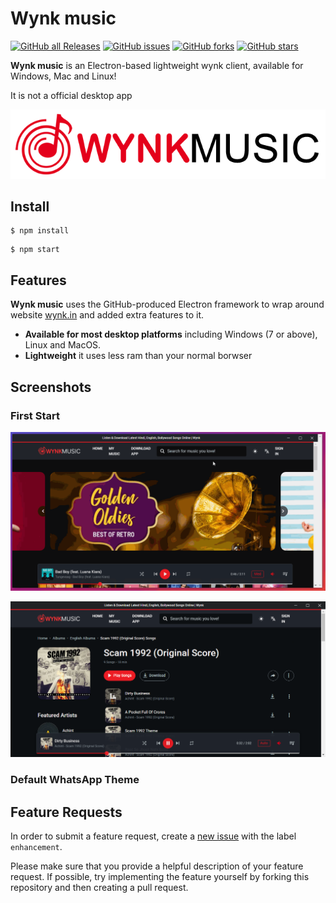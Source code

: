 # Wynk music

[![GitHub all Releases](https://img.shields.io/github/downloads/jothi-prasath/wynk-music/total.svg?logo=github&logoColor=lime&style=for-the-badge)](https://GitHub.com/jothi-prasath/wynk-music/releases/)
[![GitHub issues](https://img.shields.io/github/issues/jothi-prasath/wynk-music?style=for-the-badge)](https://github.com/jothi-prasath/wynk-music/issues)
[![GitHub forks](https://img.shields.io/github/forks/jothi-prasath/wynk-music?style=for-the-badge)](https://github.com/jothi-prasath/wynk-music/network)
[![GitHub stars](https://img.shields.io/github/stars/jothi-prasath/wynk-music?style=for-the-badge)](https://github.com/jothi-prasath/wynk-music/stargazers)


**Wynk music** is an Electron-based lightweight wynk client, available for Windows, Mac and Linux!

   It is not a official desktop app

![Wynk Banner](./img/banner.png)

## Install

  ```
  $ npm install
  ```
  ```
  $ npm start
  ```



## Features

**Wynk music** uses the GitHub-produced Electron framework to wrap around website [wynk.in](https://wynk.in) and added extra features to it.

- **Available for most desktop platforms** including Windows (7 or above), Linux and MacOS.
- **Lightweight** it uses less ram than your normal borwser

## Screenshots

### First Start

![Wynk First Start gif](./img/Wynk-First-start.gif)

![Wynk First Start png](./img/Wynk-First-start.png)

### Default WhatsApp Theme

## Feature Requests

In order to submit a feature request, create a [new issue](https://github.com/jothi-prasath/wynk-music/issues/new) with the label `enhancement`.

Please make sure that you provide a helpful description of your feature request. If possible, try implementing the feature yourself by forking this repository and then creating a pull request.


